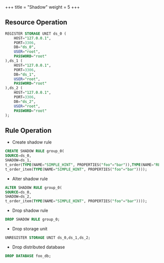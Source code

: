 +++
title = "Shadow"
weight = 5
+++

## Resource Operation

```sql
REGISTER STORAGE UNIT ds_0 (
    HOST="127.0.0.1",
    PORT=3306,
    DB="ds_0",
    USER="root",
    PASSWORD="root"
),ds_1 (
    HOST="127.0.0.1",
    PORT=3306,
    DB="ds_1",
    USER="root",
    PASSWORD="root"
),ds_2 (
    HOST="127.0.0.1",
    PORT=3306,
    DB="ds_2",
    USER="root",
    PASSWORD="root"
);
```

## Rule Operation

- Create shadow rule

```sql
CREATE SHADOW RULE group_0(
SOURCE=ds_0,
SHADOW=ds_1,
t_order(TYPE(NAME="SIMPLE_HINT", PROPERTIES("foo"="bar")),TYPE(NAME="REGEX_MATCH", PROPERTIES("operation"="insert","column"="user_id", "regex"='[1]'))), 
t_order_item(TYPE(NAME="SIMPLE_HINT", PROPERTIES("foo"="bar"))));
```

- Alter shadow rule

```sql
ALTER SHADOW RULE group_0(
SOURCE=ds_0,
SHADOW=ds_2,
t_order_item(TYPE(NAME="SIMPLE_HINT", PROPERTIES("foo"="bar"))));
```

- Drop shadow rule

```sql
DROP SHADOW RULE group_0;
```

- Drop storage unit

```sql
UNREGISTER STORAGE UNIT ds_0,ds_1,ds_2;
```

- Drop distributed database

```sql
DROP DATABASE foo_db;
```
